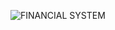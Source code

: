 ![FINANCIAL SYSTEM](https://github.com/kiransaud/MDEASSIGNMENT-A2/assets/59019632/f783a63b-54b4-49c9-997f-e9dd4cfe897f)
